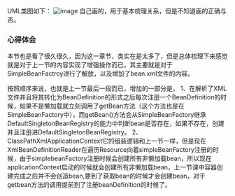 UML类图如下：
![image](https://github.com/user-attachments/assets/982525c7-73f2-4e1d-83da-696fafc9ffcf)
自己画的，用于基本梳理关系，但是不知道画的正确与否。
### 心得体会
本节也是看了很久很久，因为这一章节，类实在是太多了，但是总体梳理下来感觉就是对于上一节的内容实现了增强操作而已，其主要就是对于SimpleBeanFactroy进行了解放，以及增加了bean.xml文件的内容。

按照顺序来说，也就是上一节最后一段而已，增加的一部分是，
1、在解析了XML文件并且将其转化为BeanDefinition的形式之后每次注册一个BeanDefinition的时候，如果不是懒加载就立刻调用了getBean方法（这个方法也是在SimpleBeanFactory中），而getBean()方法会从SimpleBeanFactory继承DefaultSingletonBeanRegistry的能力中判断bean是否存在，如果不存在，创建并且注册进DefaultSingletonBeanRegistry。
2、ClassPathXmlApplicationContext它的组装逻辑和上一节一样，但是现在XmlBeanDefinitionReader在遍历Resource向着simpleBeanFactory注册的时候，由于simplebeanFactory注册时候会创建所有非懒加载bean，所以现在applicationContext启动的时候就会创建所有非懒加载bean，上一节课中容器创建完成之后并不会创造bean,要到了获取bean的时候才会创建bean，对于getbean方法的调用提前到了注册beanDefinition的时候了。

